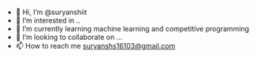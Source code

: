 - 👋 Hi, I’m @suryanshiit
- 👀 I’m interested in ..
- 🌱 I’m currently learning machine learning and competitive programming
- 💞️ I’m looking to collaborate on ...
- 📫 How to reach me suryanshs16103@gmail.com

<!---
suryanshiit/suryanshiit is a ✨ special ✨ repository because its `README.md` (this file) appears on your GitHub profile.
You can click the Preview link to take a look at your changes.
--->
